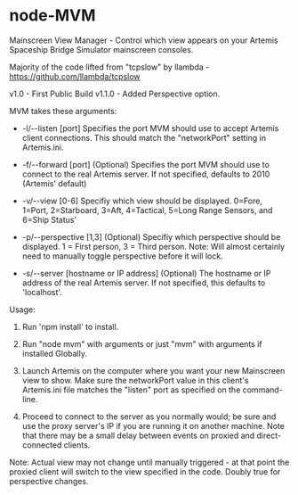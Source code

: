 # node-MVM
Mainscreen View Manager - Control which view appears on your Artemis Spaceship Bridge Simulator mainscreen consoles.

Majority of the code lifted from "tcpslow" by llambda - https://github.com/llambda/tcpslow

v1.0 - First Public Build
v1.1.0 - Added Perspective option.

MVM takes these arguments:
* -l/--listen [port] Specifies the port MVM should use to accept Artemis client connections.
                   This should match the "networkPort" setting in Artemis.ini.

* -f/--forward [port] (Optional) Specifies the port MVM should use to connect to the real Artemis server.
                      If not specified, defaults to 2010 (Artemis' default)

* -v/--view [0-6] Specifiy which view should be displayed. 0=Fore, 1=Port, 2=Starboard, 3=Aft, 4=Tactical,
                  5=Long Range Sensors, and 6=Ship Status'

* -p/--perspective [1,3] (Optional) Specifiy which perspective should be displayed. 1 = First person, 3 = Third person.
                         Note: Will almost certainly need to manually toggle perspective before it will lock.

* -s/--server [hostname or IP address] (Optional) The hostname or IP address of the real Artemis server.
                                       If not specified, this defaults to 'localhost'.
                                   

Usage:

1. Run 'npm install' to install.
 
2. Run "node mvm" with arguments or just "mvm" with arguments if installed Globally.

3. Launch Artemis on the computer where you want your new Mainscreen view to show. Make sure the networkPort value in this client's Artemis.ini file matches the "listen" port as specified on the command-line.

4. Proceed to connect to the server as you normally would; be sure and use the proxy server's IP if you are running it on another machine. Note that there may be a small delay between events on proxied and direct-connected clients.

Note: Actual view may not change until manually triggered - at that point the proxied client will switch to the view specified in the code. Doubly true for perspective changes.
